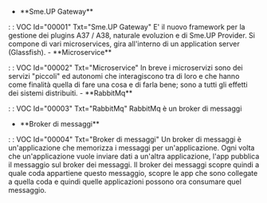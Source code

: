 - \*\*Sme.UP Gateway\*\*

 :  : VOC Id="00001" Txt="Sme.UP Gateway"
E' il nuovo framework per la gestione dei plugins A37 / A38, naturale evoluzion e di Sme.UP Provider.
Si compone di vari microservices, gira all'interno di un application server (Glassfish).
                                                                                                  - \*\*Microservice\*\*

 :  : VOC Id="00002" Txt="Microservice"
In breve i microservizi sono dei servizi "piccoli" ed autonomi che interagiscono tra di loro e che hanno come finalità quella di fare una cosa e di farla bene; sono a tutti gli effetti dei sistemi distribuiti.
                                                                                                  - \*\*RabbitMq\*\*

 :  : VOC Id="00003" Txt="RabbitMq"
RabbitMq è un broker di messaggi

- \*\*Broker di messaggi\*\*

 :  : VOC Id="00004" Txt="Broker di messaggi"
Un broker di messaggi è un'applicazione che memorizza i messaggi per un'applicazione. Ogni volta che un'applicazione vuole inviare dati a un'altra applicazione, l'app pubblica il messaggio sul broker dei messaggi. Il broker dei messaggi scopre quindi a quale coda appartiene questo messaggio, scopre le app che sono collegate a quella coda e quindi quelle applicazioni possono ora consumare quel messaggio.
